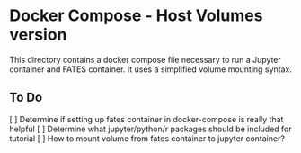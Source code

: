 # Docker Compose - Host Volumes version

This directory contains a docker compose file necessary to run a Jupyter container and FATES container.  It uses a simplified volume mounting syntax.

## To Do

[ ] Determine if setting up fates container in docker-compose is really that helpful
[ ] Determine what jupyter/python/r packages should be included for tutorial
[ ] How to mount volume from fates container to jupyter container?

